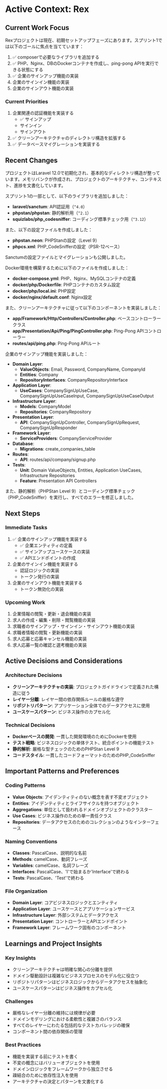 # Active Context: Rex

## Current Work Focus

Rexプロジェクトは現在、初期セットアップフェーズにあります。スプリント1では以下のゴールに焦点を当てています：

1. ✅ composerで必要なライブラリを追加する
2. ✅ PHP、Nginx、DBのDockerコンテナを作成し、ping-pong APIを実行できる状態にする
3. ✅ 企業のサインアップ機能の実装
4. 企業のサインイン機能の実装
5. 企業のサインアウト機能の実装

### Current Priorities
1. 企業関連の認証機能を実装する
   - ✅ サインアップ
   - サインイン
   - サインアウト
2. ✅ クリーンアーキテクチャのディレクトリ構造を拡張する
3. ✅ データベースマイグレーションを実装する

## Recent Changes

プロジェクトはLaravel 12.0で初期化され、基本的なディレクトリ構造が整っています。メモリバンクが作成され、プロジェクトのアーキテクチャ、コンテキスト、進捗を文書化しています。

スプリント1の一部として、以下のライブラリを追加しました：
- **laravel/sanctum**: API認証用（`^4.0`）
- **phpstan/phpstan**: 静的解析用（`^2.1`）
- **squizlabs/php_codesniffer**: コーディング標準チェック用（`^3.12`）

また、以下の設定ファイルを作成しました：
- **phpstan.neon**: PHPStanの設定（Level 9）
- **phpcs.xml**: PHP_CodeSnifferの設定（PSR-12ベース）

Sanctumの設定ファイルとマイグレーションも公開しました。

Docker環境を構築するために以下のファイルを作成しました：
- **docker-compose.yml**: PHP、Nginx、MySQLコンテナの定義
- **docker/php/Dockerfile**: PHPコンテナのカスタム設定
- **docker/php/local.ini**: PHP設定
- **docker/nginx/default.conf**: Nginx設定

また、クリーンアーキテクチャに従って以下のコンポーネントを実装しました：
- **app/Framework/Http/Controllers/Controller.php**: ベースコントローラークラス
- **app/Presentation/Api/Ping/PingController.php**: Ping-Pong APIコントローラー
- **routes/api/ping.php**: Ping-Pong APIルート

企業のサインアップ機能を実装しました：
- **Domain Layer**:
  - **ValueObjects**: Email, Password, CompanyName, CompanyId
  - **Entities**: Company
  - **RepositoryInterfaces**: CompanyRepositoryInterface
- **Application Layer**:
  - **UseCases**: CompanySignUpUseCase, CompanySignUpUseCaseInput, CompanySignUpUseCaseOutput
- **Infrastructure Layer**:
  - **Models**: CompanyModel
  - **Repositories**: CompanyRepository
- **Presentation Layer**:
  - **API**: CompanySignUpController, CompanySignUpRequest, CompanySignUpResponder
- **Framework Layer**:
  - **ServiceProviders**: CompanyServiceProvider
- **Database**:
  - **Migrations**: create_companies_table
- **Routes**:
  - **API**: routes/api/company/signup.php
- **Tests**:
  - **Unit**: Domain ValueObjects, Entities, Application UseCases, Infrastructure Repositories
  - **Feature**: Presentation API Controllers

また、静的解析（PHPStan Level 9）とコーディング標準チェック（PHP_CodeSniffer）を実行し、すべてのエラーを修正しました。

## Next Steps

### Immediate Tasks
1. ✅ 企業のサインアップ機能を実装する
   - ✅ 企業エンティティの定義
   - ✅ サインアップユースケースの実装
   - ✅ APIエンドポイントの作成
2. 企業のサインイン機能を実装する
   - 認証ロジックの実装
   - トークン発行の実装
3. 企業のサインアウト機能を実装する
   - トークン無効化の実装

### Upcoming Work
1. 企業情報の閲覧・更新・退会機能の実装
2. 求人の作成・編集・削除・閲覧機能の実装
3. 求職者のサインアップ・サインイン・サインアウト機能の実装
4. 求職者情報の閲覧・更新機能の実装
5. 求人応募と応募キャンセル機能の実装
6. 求人応募一覧の確認と選考機能の実装

## Active Decisions and Considerations

### Architecture Decisions
- **クリーンアーキテクチャの実装**: プロジェクトガイドラインで定義された構造に従う
- **レイヤー分離**: レイヤー間の依存関係ルールの厳格な遵守
- **リポジトリパターン**: アプリケーション全体でのデータアクセスに使用
- **ユースケースパターン**: ビジネス操作のカプセル化

### Technical Decisions
- **Dockerベースの開発**: 一貫した開発環境のためにDockerを使用
- **テスト戦略**: ビジネスロジックの単体テスト、統合ポイントの機能テスト
- **静的解析**: 厳格な型チェックのためのPHPStan Level 9
- **コードスタイル**: 一貫したコードフォーマットのためのPHP_CodeSniffer

## Important Patterns and Preferences

### Coding Patterns
- **Value Objects**: アイデンティティのない概念を表す不変オブジェクト
- **Entities**: アイデンティティとライフサイクルを持つオブジェクト
- **Aggregations**: 単位として扱われるドメインオブジェクトのクラスター
- **Use Cases**: ビジネス操作のための単一責任クラス
- **Repositories**: データアクセスのためのコレクションのようなインターフェース

### Naming Conventions
- **Classes**: PascalCase、説明的な名前
- **Methods**: camelCase、動詞フレーズ
- **Variables**: camelCase、名詞フレーズ
- **Interfaces**: PascalCase、'I'で始まるか'Interface'で終わる
- **Tests**: PascalCase、'Test'で終わる

### File Organization
- **Domain Layer**: コアビジネスロジックとエンティティ
- **Application Layer**: ユースケースとアプリケーションサービス
- **Infrastructure Layer**: 外部システムとデータアクセス
- **Presentation Layer**: コントローラーとAPIエンドポイント
- **Framework Layer**: フレームワーク固有のコンポーネント

## Learnings and Project Insights

### Key Insights
- クリーンアーキテクチャは明確な関心の分離を提供
- ドメイン駆動設計は複雑なビジネスプロセスのモデル化に役立つ
- リポジトリパターンはビジネスロジックからデータアクセスを抽象化
- ユースケースパターンはビジネス操作をカプセル化

### Challenges
- 厳格なレイヤー分離の維持には規律が必要
- ドメインモデリングにおける柔軟性と複雑さのバランス
- すべてのレイヤーにわたる包括的なテストカバレッジの確保
- コンポーネント間の依存関係の管理

### Best Practices
- 機能を実装する前にテストを書く
- 不変の概念にはバリューオブジェクトを使用
- ドメインロジックをフレームワークから独立させる
- 疎結合のために依存性注入を使用
- アーキテクチャの決定とパターンを文書化する
